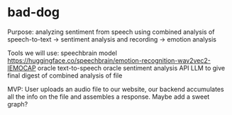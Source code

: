 # bad-dog
Purpose: analyzing sentiment from speech using combined analysis of speech-to-text -> sentiment analysis and recording -> emotion analysis

Tools we will use:
speechbrain model https://huggingface.co/speechbrain/emotion-recognition-wav2vec2-IEMOCAP
oracle text-to-speech
oracle sentiment analysis API
LLM to give final digest of combined analysis of file

MVP:
User uploads an audio file to our website, our backend accumulates all the info on the file and assembles a response.
Maybe add a sweet graph?
